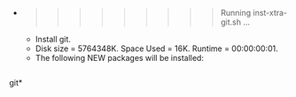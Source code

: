 * >>>>>>>>> Running inst-xtra-git.sh ...
  * Install git.
  * Disk size = 5764348K. Space Used = 16K. Runtime = 00:00:00:01.
  * The following NEW packages will be installed:
  ```bash
git*
  ```
